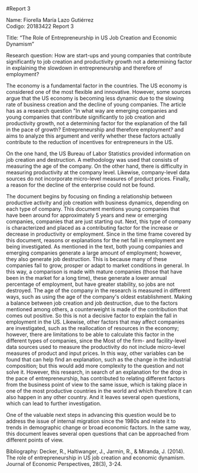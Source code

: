 #Report 3

Name: Fiorella María Lazo Gutiérrez  
Codigo: 20183422
Report 3 

Title:  “The Role of Entrepreneurship in US Job Creation and Economic Dynamism”

Research question: How are start-ups and young companies that contribute significantly to job creation and productivity growth not a determining factor in explaining the slowdown in entrepreneurship and therefore of employment?

The economy is a fundamental factor in the countries. The US economy is considered one of the most flexible and innovative. However, some sources argue that the US economy is becoming less dynamic due to the slowing rate of business creation and the decline of young companies. The article has as a research question "In what way are emerging companies and young companies that contribute significantly to job creation and productivity growth, not a determining factor for the explanation of the fall in the pace of growth? Entrepreneurship and therefore employment? and aims to analyze this argument and verify whether these factors actually contribute to the reduction of incentives for entrepreneurs in the US.

On the one hand, the US Bureau of Labor Statistics provided information on job creation and destruction. A methodology was used that consists of measuring the age of the company. On the other hand, there is difficulty in measuring productivity at the company level. Likewise, company-level data sources do not incorporate micro-level measures of product prices. Finally, a reason for the decline of the enterprise could not be found.

The document begins by focusing on finding a relationship between productive activity and job creation with business dynamics, depending on each type of company. This document mentions young companies that have been around for approximately 5 years and new or emerging companies, companies that are just starting out. Next, this type of company is characterized and placed as a contributing factor for the increase or decrease in productivity or employment. Since in the time frame covered by this document, reasons or explanations for the net fall in employment are being investigated. As mentioned in the text, both young companies and emerging companies generate a large amount of employment; however, they also generate job destruction. This is because many of these companies fail to grow, prosper or adapt to market conditions in general. In this way, a comparison is made with mature companies (those that have been in the market for a long time), these generate a lower annual percentage of employment, but have greater stability, so jobs are not destroyed. The age of the company in the research is measured in different ways, such as using the age of the company's oldest establishment. Making a balance between job creation and job destruction, due to the factors mentioned among others, a counterweight is made of the contribution that comes out positive. So this is not a decisive factor to explain the fall in employment in the US. Likewise, other factors that may affect companies are investigated, such as the reallocation of resources in the economy; however, there are limitations to be able to calculate this factor in the different types of companies, since the Most of the firm- and facility-level data sources used to measure the productivity do not include micro-level measures of product and input prices. In this way, other variables can be found that can help find an explanation, such as the change in the industrial composition; but this would add more complexity to the question and not solve it.
However, this research, in search of an explanation for the drop in the pace of entrepreneurship, has contributed to relating different factors from the business point of view to the same issue, which is taking place in one of the most productive countries in the world and which therefore it can also happen in any other country. And it leaves several open questions, which can lead to further investigation.

One of the valuable next steps in advancing this question would be to address the issue of internal migration since the 1980s and relate it to trends in demographic change or broad economic factors. In the same way, this document leaves several open questions that can be approached from different points of view.



Bibliography:
Decker, R., Haltiwanger, J., Jarmin, R., & Miranda, J. (2014). The role of entrepreneurship in US job creation and economic dynamism. Journal of Economic Perspectives, 28(3), 3-24.
